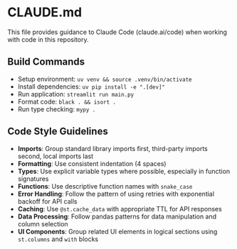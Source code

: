 # CLAUDE.md

This file provides guidance to Claude Code (claude.ai/code) when working with code in this repository.

## Build Commands
- Setup environment: `uv venv && source .venv/bin/activate`
- Install dependencies: `uv pip install -e ".[dev]"`
- Run application: `streamlit run main.py`
- Format code: `black . && isort .`
- Run type checking: `mypy .`

## Code Style Guidelines
- **Imports**: Group standard library imports first, third-party imports second, local imports last
- **Formatting**: Use consistent indentation (4 spaces)
- **Types**: Use explicit variable types where possible, especially in function signatures
- **Functions**: Use descriptive function names with `snake_case`
- **Error Handling**: Follow the pattern of using retries with exponential backoff for API calls
- **Caching**: Use `@st.cache_data` with appropriate TTL for API responses
- **Data Processing**: Follow pandas patterns for data manipulation and column selection
- **UI Components**: Group related UI elements in logical sections using `st.columns` and `with` blocks